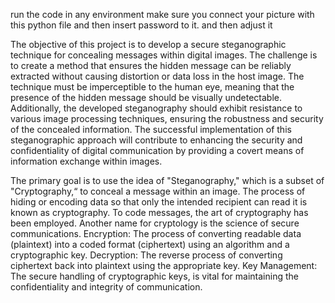 run the code in any environment 
make sure you connect your picture with this python  file and then insert password to it.
and then adjust it 

The objective of this project is to develop a secure steganographic technique for concealing messages within digital images. The challenge is to create a method that ensures the hidden message can be reliably extracted without causing distortion or data loss in the host image. The technique must be imperceptible to the human eye, meaning that the presence of the hidden message should be visually undetectable. Additionally, the developed steganography should exhibit resistance to various image processing techniques, ensuring the robustness and security of the concealed information. The successful implementation of this steganographic approach will contribute to enhancing the security and confidentiality of digital communication by providing a covert means of information exchange within images.

The primary goal is to use the idea of "Steganography," which is a subset of "Cryptography,“ to conceal a message within an image.
The process of hiding or encoding data so that only the intended recipient can read it is known as cryptography. To code messages, the art of cryptography has been employed. Another name for cryptology is the science of secure communications.
Encryption: The process of converting readable data (plaintext) into a coded format (ciphertext) using an algorithm and a cryptographic key.
Decryption: The reverse process of converting ciphertext back into plaintext using the appropriate key.
Key Management: The secure handling of cryptographic keys, is vital for maintaining the confidentiality and integrity of communication.

